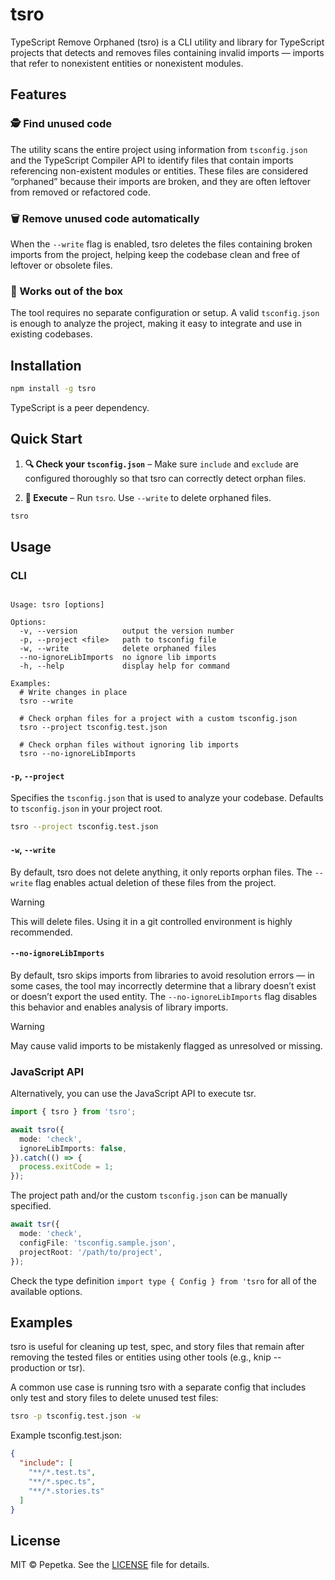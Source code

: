 # tsro

TypeScript Remove Orphaned (tsro) is a CLI utility and library for TypeScript projects that detects and removes files containing invalid imports — imports that refer to nonexistent entities or nonexistent modules.

## Features

###  🕵️  Find unused code

The utility scans the entire project using information from `tsconfig.json` and the TypeScript Compiler API to identify files that contain imports referencing non-existent modules or entities. These files are considered “orphaned” because their imports are broken, and they are often leftover from removed or refactored code.

### 🗑️ Remove unused code automatically

When the `--write` flag is enabled, tsro deletes the files containing broken imports from the project, helping keep the codebase clean and free of leftover or obsolete files.

### 🚀 Works out of the box

The tool requires no separate configuration or setup. A valid `tsconfig.json` is enough to analyze the project, making it easy to integrate and use in existing codebases.

## Installation

```bash
npm install -g tsro
```

TypeScript is a peer dependency.

## Quick Start

1. **🔍 Check your `tsconfig.json`** – Make sure `include` and `exclude` are configured thoroughly so that tsro can correctly detect orphan files.

2. **🚀 Execute** – Run `tsro`. Use `--write` to delete orphaned files.

```bash
tsro
```

## Usage

### CLI

```

Usage: tsro [options]

Options:
  -v, --version          output the version number
  -p, --project <file>   path to tsconfig file
  -w, --write            delete orphaned files
  --no-ignoreLibImports  no ignore lib imports
  -h, --help             display help for command

Examples:
  # Write changes in place
  tsro --write

  # Check orphan files for a project with a custom tsconfig.json
  tsro --project tsconfig.test.json

  # Check orphan files without ignoring lib imports
  tsro --no-ignoreLibImports

```

#### `-p`, `--project`

Specifies the `tsconfig.json` that is used to analyze your codebase. Defaults to `tsconfig.json` in your project root.

```bash
tsro --project tsconfig.test.json
```

#### `-w`, `--write`

By default, tsro does not delete anything, it only reports orphan files.
The `--write` flag enables actual deletion of these files from the project.

> [!WARNING]
> This will delete files. Using it in a git controlled environment is highly recommended.

#### `--no-ignoreLibImports`

By default, tsro skips imports from libraries to avoid resolution errors — in some cases, the tool may incorrectly determine that a library doesn’t exist or doesn’t export the used entity.
The `--no-ignoreLibImports` flag disables this behavior and enables analysis of library imports.

> [!WARNING]
> May cause valid imports to be mistakenly flagged as unresolved or missing.

### JavaScript API

Alternatively, you can use the JavaScript API to execute tsr.

```typescript
import { tsro } from 'tsro';

await tsro({
  mode: 'check',
  ignoreLibImports: false,
}).catch(() => {
  process.exitCode = 1;
});
```

The project path and/or the custom `tsconfig.json` can be manually specified.

```typescript
await tsr({
  mode: 'check',
  configFile: 'tsconfig.sample.json',
  projectRoot: '/path/to/project',
});
```

Check the type definition `import type { Config } from 'tsro` for all of the available options.

## Examples

tsro is useful for cleaning up test, spec, and story files that remain after removing the tested files or entities using other tools (e.g., knip --production or tsr).

A common use case is running tsro with a separate config that includes only test and story files to delete unused test files:

```bash
tsro -p tsconfig.test.json -w
```

Example tsconfig.test.json:

```json
{
  "include": [
    "**/*.test.ts",
    "**/*.spec.ts",
    "**/*.stories.ts"
  ]
}
```

## License

MIT © Pepetka. See the [LICENSE](./LICENSE) file for details.

